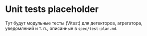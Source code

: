 # Unit tests placeholder

Тут будут модульные тесты (Vitest) для детекторов, агрегатора, уведомлений и т. п., описанные в `spec/test-plan.md`.
